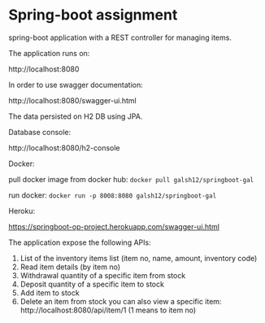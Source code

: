 # Spring-boot assignment
spring-boot application with a REST controller for managing items.

The application runs on:

http://localhost:8080

In order to use swagger documentation:

http://localhost:8080/swagger-ui.html


The data persisted on H2 DB using JPA. 

Database console:

http://localhost:8080/h2-console

Docker:

pull docker image from docker hub:  `docker pull galsh12/springboot-gal`

run docker: `docker run -p 8008:8080 galsh12/springboot-gal`

Heroku: 

https://springboot-op-project.herokuapp.com/swagger-ui.html

The application expose the following APIs:
1. List of the inventory items list (item no, name, amount, inventory code)
2. Read item details (by item no)
3. Withdrawal quantity of a specific item from stock
4. Deposit quantity of a specific item to stock
5. Add item to stock
6. Delete an item from stock
you can also view a specific item: http://localhost:8080/api/item/1 (1 means to item no)
